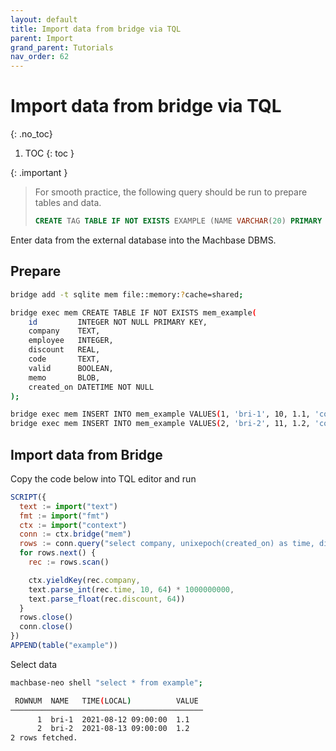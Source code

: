```yaml
---
layout: default
title: Import data from bridge via TQL
parent: Import
grand_parent: Tutorials
nav_order: 62
---
```


# Import data from bridge via TQL
{: .no_toc}

1. TOC
{: toc }

{: .important }
> For smooth practice, the following query should be run to prepare tables and data.
> ```sql
> CREATE TAG TABLE IF NOT EXISTS EXAMPLE (NAME VARCHAR(20) PRIMARY KEY, TIME DATETIME BASETIME, VALUE DOUBLE SUMMARIZED);
> ```
>

Enter data from the external database into the Machbase DBMS.

## Prepare

```sh
bridge add -t sqlite mem file::memory:?cache=shared;

bridge exec mem CREATE TABLE IF NOT EXISTS mem_example(
    id         INTEGER NOT NULL PRIMARY KEY,
    company    TEXT,
    employee   INTEGER,
    discount   REAL,
    code       TEXT,
    valid      BOOLEAN,
    memo       BLOB,
    created_on DATETIME NOT NULL
);

bridge exec mem INSERT INTO mem_example VALUES(1, 'bri-1', 10, 1.1, 'code', NULL, NULL, '2021-08-12');
bridge exec mem INSERT INTO mem_example VALUES(2, 'bri-2', 11, 1.2, 'code', NULL, NULL, '2021-08-13');
```

## Import data from Bridge

Copy the code below into TQL editor and run

```js
SCRIPT({
  text := import("text")
  fmt := import("fmt")
  ctx := import("context")
  conn := ctx.bridge("mem")
  rows := conn.query("select company, unixepoch(created_on) as time, discount from mem_example")
  for rows.next() {
    rec := rows.scan()

    ctx.yieldKey(rec.company,
    text.parse_int(rec.time, 10, 64) * 1000000000,
    text.parse_float(rec.discount, 64))
  }
  rows.close()
  conn.close()
})
APPEND(table("example"))
```

Select data

```sh
machbase-neo shell "select * from example";

 ROWNUM  NAME   TIME(LOCAL)          VALUE 
───────────────────────────────────────────
      1  bri-1  2021-08-12 09:00:00  1.1   
      2  bri-2  2021-08-13 09:00:00  1.2   
2 rows fetched.
```
